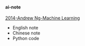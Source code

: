 
#### ai-note

[2014-Andrew Ng-Machine Learning](https://github.com/fengdu78/Coursera-ML-AndrewNg-Notes )

- English note
- Chinese note
- Python code


